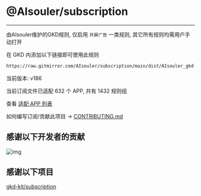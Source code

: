 # @AIsouler/subscription

---

由AIsouler维护的GKD规则, 仅启用 `开屏广告` 一类规则, 其它所有规则均需用户手动打开

在 GKD 内添加以下链接即可使用此规则

```txt
https://raw.gitmirror.com/AIsouler/subscription/main/dist/AIsouler_gkd.json5
```

当前版本: v186

当前订阅文件已适配 632 个 APP, 共有 1432 规则组

查看 [适配 APP 列表](./AppList.md)

如何编写订阅/贡献此项目 -> [CONTRIBUTING.md](./CONTRIBUTING.md)

## 感谢以下开发者的贡献

![img](https://contrib.rocks/image?repo=gkd-kit/subscription&_v=186)

## 感谢以下项目

[gkd-kit/subscription](https://github.com/gkd-kit/subscription)
